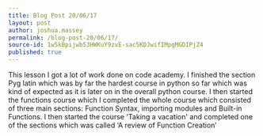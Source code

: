 ```yaml
---
title: Blog Post 20/06/17
layout: post
author: joshua.massey
permalink: /blog-post-20/06/17/
source-id: 1w5kBpijwb53HWKuY9zvE-sac5KDJwifIMpgMGDIPjZ4
published: true
---
```

This lesson I got a lot of work done on code academy. I finished the section Pyg latin which was by far the hardest course in python so far which was kind of expected as it is later on in the overall python course. I then started the functions course which I completed the whole course which consisted of three main sections: Function Syntax, importing modules and Built-in Functions. I then started the course 'Taking a vacation' and completed one of the sections which was called ‘A review of Function Creation’

